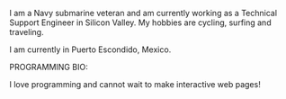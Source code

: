 I am a Navy submarine veteran and am currently working as a Technical Support Engineer in Silicon Valley. My hobbies are cycling, surfing and traveling.

I am currently in Puerto Escondido, Mexico.

PROGRAMMING BIO:

I love programming and cannot wait to make interactive web pages!
